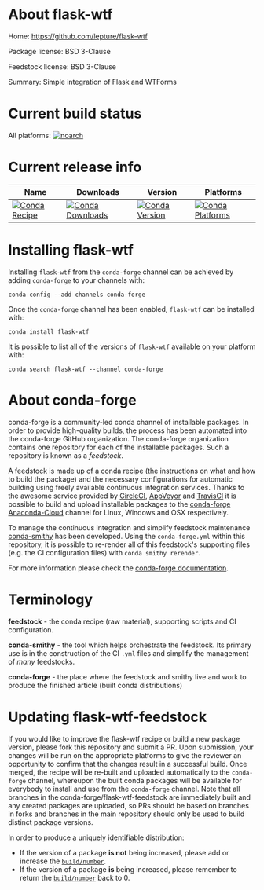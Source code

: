 About flask-wtf
===============

Home: https://github.com/lepture/flask-wtf

Package license: BSD 3-Clause

Feedstock license: BSD 3-Clause

Summary: Simple integration of Flask and WTForms



Current build status
====================

All platforms:
[![noarch](https://img.shields.io/circleci/project/github/conda-forge/flask-wtf-feedstock/master.svg?label=noarch)](https://circleci.com/gh/conda-forge/flask-wtf-feedstock)

Current release info
====================

| Name | Downloads | Version | Platforms |
| --- | --- | --- | --- |
| [![Conda Recipe](https://img.shields.io/badge/recipe-flask--wtf-green.svg)](https://anaconda.org/conda-forge/flask-wtf) | [![Conda Downloads](https://img.shields.io/conda/dn/conda-forge/flask-wtf.svg)](https://anaconda.org/conda-forge/flask-wtf) | [![Conda Version](https://img.shields.io/conda/vn/conda-forge/flask-wtf.svg)](https://anaconda.org/conda-forge/flask-wtf) | [![Conda Platforms](https://img.shields.io/conda/pn/conda-forge/flask-wtf.svg)](https://anaconda.org/conda-forge/flask-wtf) |

Installing flask-wtf
====================

Installing `flask-wtf` from the `conda-forge` channel can be achieved by adding `conda-forge` to your channels with:

```
conda config --add channels conda-forge
```

Once the `conda-forge` channel has been enabled, `flask-wtf` can be installed with:

```
conda install flask-wtf
```

It is possible to list all of the versions of `flask-wtf` available on your platform with:

```
conda search flask-wtf --channel conda-forge
```


About conda-forge
=================

conda-forge is a community-led conda channel of installable packages.
In order to provide high-quality builds, the process has been automated into the
conda-forge GitHub organization. The conda-forge organization contains one repository
for each of the installable packages. Such a repository is known as a *feedstock*.

A feedstock is made up of a conda recipe (the instructions on what and how to build
the package) and the necessary configurations for automatic building using freely
available continuous integration services. Thanks to the awesome service provided by
[CircleCI](https://circleci.com/), [AppVeyor](http://www.appveyor.com/)
and [TravisCI](https://travis-ci.org/) it is possible to build and upload installable
packages to the [conda-forge](https://anaconda.org/conda-forge)
[Anaconda-Cloud](http://docs.anaconda.org/) channel for Linux, Windows and OSX respectively.

To manage the continuous integration and simplify feedstock maintenance
[conda-smithy](http://github.com/conda-forge/conda-smithy) has been developed.
Using the ``conda-forge.yml`` within this repository, it is possible to re-render all of
this feedstock's supporting files (e.g. the CI configuration files) with ``conda smithy rerender``.

For more information please check the [conda-forge documentation](https://conda-forge.org/docs/).

Terminology
===========

**feedstock** - the conda recipe (raw material), supporting scripts and CI configuration.

**conda-smithy** - the tool which helps orchestrate the feedstock.
                   Its primary use is in the construction of the CI ``.yml`` files
                   and simplify the management of *many* feedstocks.

**conda-forge** - the place where the feedstock and smithy live and work to
                  produce the finished article (built conda distributions)


Updating flask-wtf-feedstock
============================

If you would like to improve the flask-wtf recipe or build a new
package version, please fork this repository and submit a PR. Upon submission,
your changes will be run on the appropriate platforms to give the reviewer an
opportunity to confirm that the changes result in a successful build. Once
merged, the recipe will be re-built and uploaded automatically to the
`conda-forge` channel, whereupon the built conda packages will be available for
everybody to install and use from the `conda-forge` channel.
Note that all branches in the conda-forge/flask-wtf-feedstock are
immediately built and any created packages are uploaded, so PRs should be based
on branches in forks and branches in the main repository should only be used to
build distinct package versions.

In order to produce a uniquely identifiable distribution:
 * If the version of a package **is not** being increased, please add or increase
   the [``build/number``](http://conda.pydata.org/docs/building/meta-yaml.html#build-number-and-string).
 * If the version of a package **is** being increased, please remember to return
   the [``build/number``](http://conda.pydata.org/docs/building/meta-yaml.html#build-number-and-string)
   back to 0.